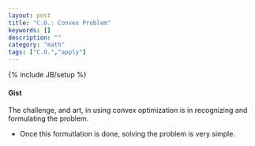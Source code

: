 ```yaml
---
layout: post
title: "C.O.: Convex Problem"
keywords: []
description: ""
category: "math" 
tags: ["C.O.","apply"]
---
```

{% include JB/setup %}

#### Gist
The challenge, and art, in using convex optimization is in recognizing and
formulating the problem.
- Once this formutlation is done, solving the problem is very simple.

